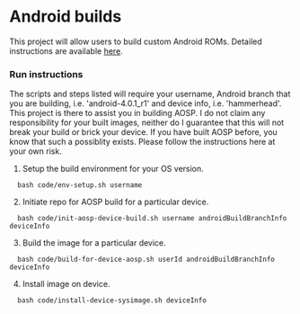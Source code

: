 Android builds
==============

This project will allow users to build custom Android ROMs. Detailed instructions are available [here](https://source.android.com/source/initializing.html).

### Run instructions
The scripts and steps listed will require your username, Android branch that you are building, i.e. 'android-4.0.1_r1' and device info, i.e. 'hammerhead'. This project is there to assist you in building AOSP. I do not claim any responsibility for your built images, neither do I guarantee that this will not break your build or brick your device. If you have built AOSP before, you know that such a possiblity exists. Please follow the instructions here at your own risk.

1. Setup the build environment for your OS version. 

  ```{r, engine='bash', count_lines}
    bash code/env-setup.sh username
  ```

2. Initiate repo for AOSP build for a particular device. 

  ```{r, engine='bash', count_lines}
    bash code/init-aosp-device-build.sh username androidBuildBranchInfo deviceInfo
  ```

3. Build the image for a particular device.

  ```{r, engine='bash', count_lines}
    bash code/build-for-device-aosp.sh userId androidBuildBranchInfo deviceInfo
  ```
4. Install image on device.

  ```{r, engine='bash', count_lines}
    bash code/install-device-sysimage.sh deviceInfo
  ```

